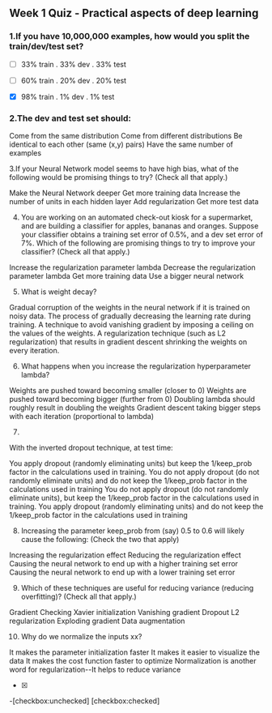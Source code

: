 ## Week 1 Quiz - Practical aspects of deep learning


### 1.If you have 10,000,000 examples, how would you split the train/dev/test set?


- [ ] 33% train . 33% dev . 33% test
- [ ] 60% train . 20% dev . 20% test
- [x] 98% train . 1% dev . 1% test


### 2.The dev and test set should:

Come from the same distribution
Come from different distributions
Be identical to each other (same (x,y) pairs)
Have the same number of examples


3.If your Neural Network model seems to have high bias, what of the following would be promising things to try? (Check all that apply.)


Make the Neural Network deeper
Get more training data
Increase the number of units in each hidden layer
Add regularization
Get more test data


4. You are working on an automated check-out kiosk for a supermarket, and are building a classifier for apples, bananas and oranges. Suppose your classifier obtains a training set error of 0.5%, and a dev set error of 7%. Which of the following are promising things to try to improve your classifier? (Check all that apply.)


Increase the regularization parameter lambda
Decrease the regularization parameter lambda
Get more training data
Use a bigger neural network


5. What is weight decay?


Gradual corruption of the weights in the neural network if it is trained on noisy data.
The process of gradually decreasing the learning rate during training.
A technique to avoid vanishing gradient by imposing a ceiling on the values of the weights.
A regularization technique (such as L2 regularization) that results in gradient descent shrinking the weights on every iteration.


6. What happens when you increase the regularization hyperparameter lambda?


Weights are pushed toward becoming smaller (closer to 0)
Weights are pushed toward becoming bigger (further from 0)
Doubling lambda should roughly result in doubling the weights
Gradient descent taking bigger steps with each iteration (proportional to lambda)


7. 
With the inverted dropout technique, at test time:

You apply dropout (randomly eliminating units) but keep the 1/keep_prob factor in the calculations used in training.
You do not apply dropout (do not randomly eliminate units) and do not keep the 1/keep_prob factor in the calculations used in training
You do not apply dropout (do not randomly eliminate units), but keep the 1/keep_prob factor in the calculations used in training.
You apply dropout (randomly eliminating units) and do not keep the 1/keep_prob factor in the calculations used in training


8. Increasing the parameter keep_prob from (say) 0.5 to 0.6 will likely cause the following: (Check the two that apply)


Increasing the regularization effect
Reducing the regularization effect
Causing the neural network to end up with a higher training set error
Causing the neural network to end up with a lower training set error


9. Which of these techniques are useful for reducing variance (reducing overfitting)? (Check all that apply.)


Gradient Checking
Xavier initialization
Vanishing gradient
Dropout
L2 regularization
Exploding gradient
Data augmentation


10. Why do we normalize the inputs xx?

It makes the parameter initialization faster
It makes it easier to visualize the data
It makes the cost function faster to optimize
Normalization is another word for regularization--It helps to reduce variance



 - [x] 
 -[checkbox:unchecked]
 [checkbox:checked]

